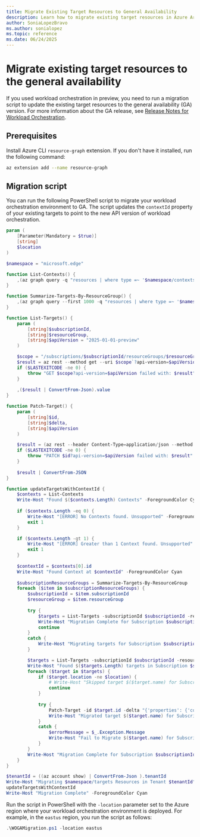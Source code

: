```yaml
---
title: Migrate Existing Target Resources to General Availability
description: Learn how to migrate existing target resources in Azure Arc workload orchestration to the general availability (GA) version.
author: SoniaLopezBravo
ms.author: sonialopez
ms.topic: reference
ms.date: 06/24/2025
---
```


# Migrate existing target resources to the general availability 

If you used workload orchestration in preview, you need to run a migration script to update the existing target resources to the general availability (GA) version. For more information about the GA release, see [Release Notes for Workload Orchestration](release-notes.md#june-2025-ga-release).

## Prerequisites

Install Azure CLI `resource-graph` extension. If you don't have it installed, run the following command:

```bash
az extension add --name resource-graph
```

## Migration script

You can run the following PowerShell script to migrate your workload orchestration environment to GA. The script updates the `contextId` property of your existing targets to point to the new API version of workload orchestration.

```powershell
param (
    [Parameter(Mandatory = $true)]
    [string]
    $location
)

$namespace = "microsoft.edge"

function List-Contexts() {
    ,(az graph query -q "resources | where type =~ '$namespace/contexts'" -o json | ConvertFrom-JSON).data
}

function Summarize-Targets-By-ResourceGroup() {   
    ,(az graph query --first 1000 -q "resources | where type =~ '$namespace/targets' | where location =~ '$location' | summarize count = count() by subscriptionId, resourceGroup" -o json | ConvertFrom-JSON).data
}

function List-Targets() {
    param (
        [string]$subscriptionId,
        [string]$resourceGroup,
        [string]$apiVersion = "2025-01-01-preview"
    )

    $scope = "/subscriptions/$subscriptionId/resourceGroups/$resourceGroup/providers/$namespace/targets"
    $result = az rest --method get --uri $scope`?api-version=$apiVersion --output json 2>&1
    if ($LASTEXITCODE -ne 0) {
        throw "GET $scope?api-version=$apiVersion failed with: $result"
    }
    
    ,($result | ConvertFrom-Json).value
}

function Patch-Target() {
    param (
        [string]$id,
        [string]$delta,
        [string]$apiVersion
    )

    $result = (az rest --header Content-Type=application/json --method PATCH --uri $id`?api-version=$apiVersion --body $delta 2>&1)
    if ($LASTEXITCODE -ne 0) {
        throw "PATCH $id?api-version=$apiVersion failed with: $result"
    }
    
    $result | ConvertFrom-JSON 
}

function updateTargetsWithContextId {
    $contexts = List-Contexts
    Write-Host "Found $($contexts.Length) Contexts" -ForegroundColor Cyan
    
    if ($contexts.Length -eq 0) {
        Write-Host "[ERROR] No Contexts found. Unsupported" -ForegroundColor Red
        exit 1
    }

    if ($contexts.Length -gt 1) {
        Write-Host "[ERROR] Greater than 1 Context found. Unsupported" -ForegroundColor Red
        exit 1
    }
    
    $contextId = $contexts[0].id
    Write-Host "Found Context at $contextId" -ForegroundColor Cyan
    
    $subscriptionResourceGroups = Summarize-Targets-By-ResourceGroup
    foreach ($item in $subscriptionResourceGroups) {
        $subscriptionId = $item.subscriptionId
        $resourceGroup = $item.resourceGroup
        
        try {
            $targets = List-Targets -subscriptionId $subscriptionId -resourceGroup $resourceGroup -apiVersion 2025-06-01
            Write-Host "Migration Complete for Subscription $subscriptionId Resource Group $resourceGroup"
            continue
        }
        catch {
            Write-Host "Migrating targets for Subscription $subscriptionId Resource Group $resourceGroup"
        }

        $targets = List-Targets -subscriptionId $subscriptionId -resourceGroup $resourceGroup -apiVersion 2025-01-01-preview
        Write-Host "Found $($targets.Length) targets in Subscription $subscriptionId Resource Group $resourceGroup"
        foreach ($target in $targets) {
            if ($target.location -ne $location) {
                # Write-Host "Skipped target $($target.name) for Subscription $subscriptionId Resource Group $resourceGroup - Location $($target.location) not matched"
                continue
            } 
        
            try {
                Patch-Target -id $target.id -delta "{'properties': {'contextId': '$contextId'}}" -apiVersion 2025-06-01
                Write-Host "Migrated target $($target.name) for Subscription $subscriptionId Resource Group $resourceGroup"
            }
            catch {
                $errorMessage = $_.Exception.Message
                Write-Host "Fail to Migrate $($target.name) for Subscription $subscriptionId Resource Group $resourceGroup - $errorMessage"
            }
        }
        Write-Host "Migration Complete for Subscription $subscriptionId Resource Group $resourceGroup"
    }
}

$tenantId = ((az account show) | ConvertFrom-Json ).tenantId
Write-Host "Migrating $namespace/targets Resources in Tenant $tenantId" -ForegroundColor Cyan
updateTargetsWithContextId
Write-Host "Migration Complete" -ForegroundColor Cyan
```

Run the script in PowerShell with the `-location` parameter set to the Azure region where your workload orchestration environment is deployed. For example, in the `eastus` region, you run the script as follows:

```powershell
.\WOGAMigration.ps1 -location eastus
```